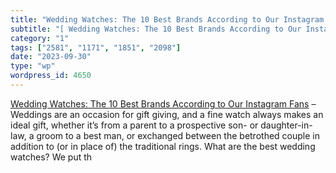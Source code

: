 ```yaml
---
title: "Wedding Watches: The 10 Best Brands According to Our Instagram Fans"
subtitle: "[ Wedding Watches: The 10 Best Brands According to Our Instagram Fans]( https://teddybaldassarre.com..."
category: "1"
tags: ["2581", "1171", "1851", "2098"]
date: "2023-09-30"
type: "wp"
wordpress_id: 4650
---
```

[ Wedding Watches: The 10 Best Brands According to Our Instagram Fans]( https://teddybaldassarre.com/blogs/watches/wedding-watches?utm_source=EDITORIAL&utm_medium=email&utm_campaign=Mark%20Weekly%20Recap%209%2F30%20%2801HBBJPBT8214WB0VCDTKJD3JS%29&triplesource=klaviyo&_kx=P3j4QhYEgPunjq4qRWgAvj8r-1XO_IC3HyePwevUnXk%3D.JFDzfK) –Weddings are an occasion for gift giving, and a fine watch always makes an ideal gift, whether it’s from a parent to a prospective son- or daughter-in-law, a groom to a best man, or exchanged between the betrothed couple in addition to (or in place of) the traditional rings. What are the best wedding watches? We put th